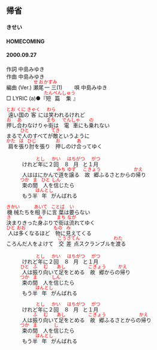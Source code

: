 <style type="text/css">
	ruby{
	    ruby-position: over;
	}
	ruby > rt{font-size: 12px;color:red;}
	p{font:16px;font-size: '楷体'}
</style>
## 帰省
#### きせい
#### HOMECOMING
#### 2000.09.27


作詞     中島みゆき　　　　　   
作曲      中島みゆき  　　　   
編曲 (Ver.) <ruby><rb>瀬尾</rb><rp>(</rp><rt>せお</rt><rp>)</rp></ruby><ruby><rb>一三</rb><rp>(</rp><rt>かずみ</rt><rp>)</rp></ruby>(1)　　
唄     中島みゆき    
□ LYRIC (a)●『<ruby><rb>短篇</rb><rp>(</rp><rt>たんぺん</rt><rp>)</rp></ruby><ruby><rb>集</rb><rp>(</rp><rt>しゅう</rt><rp>)</rp></ruby>』   
   
<ruby><rb>遠</rb><rp>(</rp><rt>とお</rt><rp>)</rp></ruby>い<ruby><rb>国</rb><rp>(</rp><rt>くに</rt><rp>)</rp></ruby>の<ruby><rb>客</rb><rp>(</rp><rt>きゃく</rt><rp>)</rp></ruby>には<ruby><rb>笑</rb><rp>(</rp><rt>わら</rt><rp>)</rp></ruby>われるけれど   
<ruby><rb>押</rb><rp>(</rp><rt>お</rt><rp>)</rp></ruby>し<ruby><rb>合</rb><rp>(</rp><rt>あ</rt><rp>)</rp></ruby>わなけりゃ<ruby><rb>街</rb><rp>(</rp><rt>まち</rt><rp>)</rp></ruby>は　<ruby><rb>電車</rb><rp>(</rp><rt>でんしゃ</rt><rp>)</rp></ruby>にも<ruby><rb>乗</rb><rp>(</rp><rt>の</rt><rp>)</rp></ruby>れない   
まるで<ruby><rb>人</rb><rp>(</rp><rt>ひと</rt><rp>)</rp></ruby>のすべてが<ruby><rb>敵</rb><rp>(</rp><rt>てき</rt><rp>)</rp></ruby>というように   
<ruby><rb>肩</rb><rp>(</rp><rt>かた</rt><rp>)</rp></ruby>を<ruby><rb>張</rb><rp>(</rp><rt>は</rt><rp>)</rp></ruby>り<ruby><rb>肘</rb><rp>(</rp><rt>ひじ</rt><rp>)</rp></ruby>を張り　<ruby><rb>押</rb><rp>(</rp><rt>お</rt><rp>)</rp></ruby>しのけ<ruby><rb>合</rb><rp>(</rp><rt>あ</rt><rp>)</rp></ruby>ってゆく   
　   
　　　けれど<ruby><rb>年</rb><rp>(</rp><rt>とし</rt><rp>)</rp></ruby>に２<ruby><rb>回</rb><rp>(</rp><rt>かい</rt><rp>)</rp></ruby>　８<ruby><rb>月</rb><rp>(</rp><rt>はちがつ</rt><rp>)</rp></ruby>と１<ruby><rb>月</rb><rp>(</rp><rt>がつ</rt><rp>)</rp></ruby>   
　　　人ははにかんで<ruby><rb>道</rb><rp>(</rp><rt>みち</rt><rp>)</rp></ruby>を<ruby><rb>譲</rb><rp>(</rp><rt>ゆず</rt><rp>)</rp></ruby>る　<ruby><rb>故郷</rb><rp>(</rp><rt>こきょう</rt><rp>)</rp></ruby></rb><rp>(</rp><rt>ふるさと</rt><rp>)</rp></ruby>からの<ruby><rb>帰</rb><rp>(</rp><rt>かえ</rt><rp>)</rp></ruby>り   
　　　<ruby><rb>束</rb><rp>(</rp><rt>つか</rt><rp>)</rp></ruby>の<ruby><rb>間</rb><rp>(</rp><rt>ま</rt><rp>)</rp></ruby>　<ruby><rb>人</rb><rp>(</rp><rt>ひと</rt><rp>)</rp></ruby>を<ruby><rb>信</rb><rp>(</rp><rt>しん</rt><rp>)</rp></ruby>じたら   
　　　もう半<ruby><rb>年</rb><rp>(</rp><rt>はんとし</rt><rp>)</rp></ruby>がんばれる   
   
<ruby><rb>機械</rb><rp>(</rp><rt>きかい</rt><rp>)</rp></ruby>たちを<ruby><rb>相手</rb><rp>(</rp><rt>あいて</rt><rp>)</rp></ruby>に<ruby><rb>言葉</rb><rp>(</rp><rt>ことば</rt><rp>)</rp></ruby>は<ruby><rb>要</rb><rp>(</rp><rt>い</rt><rp>)</rp></ruby>らない   
<ruby><rb>決</rb><rp>(</rp><rt>き</rt><rp>)</rp></ruby>まりきった<ruby><rb>身</rb><rp>(</rp><rt>み</rt><rp>)</rp></ruby>ぶりで<ruby><rb>街</rb><rp>(</rp><rt>まち</rt><rp>)</rp></ruby>は<ruby><rb>流</rb><rp>(</rp><rt>なが</rt><rp>)</rp></ruby>れてゆく   
<ruby><rb>人</rb><rp>(</rp><rt>ひと</rt><rp>)</rp></ruby>は<ruby><rb>多</rb><rp>(</rp><rt>おお</rt><rp>)</rp></ruby>くなるほど　<ruby><rb>物</rb><rp>(</rp><rt>もの</rt><rp>)</rp></ruby>に<ruby><rb>見</rb><rp>(</rp><rt>み</rt><rp>)</rp></ruby>えてくる   
ころんだ人をよけて　<ruby><rb>交差点</rb><rp>(</rp><rt>こうさてん</rt><rp>)</rp></ruby></rb><rp>(</rp><rt>スクランブル</rt><rp>)</rp></ruby>を<ruby><rb>渡</rb><rp>(</rp><rt>わた</rt><rp>)</rp></ruby>る   
　   
　　　けれど<ruby><rb>年</rb><rp>(</rp><rt>とし</rt><rp>)</rp></ruby>に２<ruby><rb>回</rb><rp>(</rp><rt>かい</rt><rp>)</rp></ruby>　８<ruby><rb>月</rb><rp>(</rp><rt>はちがつ</rt><rp>)</rp></ruby>と１<ruby><rb>月</rb><rp>(</rp><rt>がつ</rt><rp>)</rp></ruby>   
　　　<ruby><rb>人</rb><rp>(</rp><rt>ひと</rt><rp>)</rp></ruby>は<ruby><rb>振</rb><rp>(</rp><rt>ふ</rt><rp>)</rp></ruby>り<ruby><rb>向</rb><rp>(</rp><rt>む</rt><rp>)</rp></ruby>いて<ruby><rb>足</rb><rp>(</rp><rt>あし</rt><rp>)</rp></ruby>をとめる　<ruby><rb>故郷</rb><rp>(</rp><rt>こきょう</rt><rp>)</rp></ruby>からの<ruby><rb>帰</rb><rp>(</rp><rt>かえ</rt><rp>)</rp></ruby>り   
　　　<ruby><rb>束</rb><rp>(</rp><rt>つか</rt><rp>)</rp></ruby>の<ruby><rb>間</rb><rp>(</rp><rt>ま</rt><rp>)</rp></ruby>　人を<ruby><rb>信</rb><rp>(</rp><rt>しん</rt><rp>)</rp></ruby>じたら   
　　　もう半<ruby><rb>年</rb><rp>(</rp><rt>はんとし</rt><rp>)</rp></ruby>がんばれる   
   
　　　けれど<ruby><rb>年</rb><rp>(</rp><rt>とし</rt><rp>)</rp></ruby>に２<ruby><rb>回</rb><rp>(</rp><rt>かい</rt><rp>)</rp></ruby>　８<ruby><rb>月</rb><rp>(</rp><rt>はちがつ</rt><rp>)</rp></ruby>と１<ruby><rb>月</rb><rp>(</rp><rt>がつ</rt><rp>)</rp></ruby>   
　　　人は<ruby><rb>振</rb><rp>(</rp><rt>ふ</rt><rp>)</rp></ruby>り<ruby><rb>向</rb><rp>(</rp><rt>む</rt><rp>)</rp></ruby>いて<ruby><rb>足</rb><rp>(</rp><rt>あし</rt><rp>)</rp></ruby>をとめる　<ruby><rb>故郷</rb><rp>(</rp><rt>こきょう</rt><rp>)</rp></ruby></rb><rp>(</rp><rt>ふるさと</rt><rp>)</rp></ruby>からの<ruby><rb>帰</rb><rp>(</rp><rt>かえ</rt><rp>)</rp></ruby>り   
　　　<ruby><rb>束</rb><rp>(</rp><rt>つか</rt><rp>)</rp></ruby>の<ruby><rb>間</rb><rp>(</rp><rt>ま</rt><rp>)</rp></ruby>　人を<ruby><rb>信</rb><rp>(</rp><rt>し</rt><rp>)</rp></ruby>じたら   
　　　もう半<ruby><rb>年</rb><rp>(</rp><rt>はんとし</rt><rp>)</rp></ruby>がんばれる   
